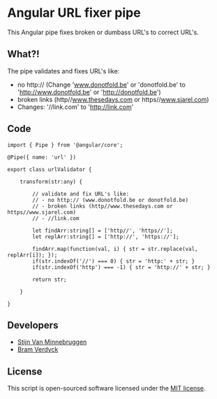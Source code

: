 # Angular URL fixer pipe

This Angular pipe fixes broken or dumbass URL's to correct URL's.

## What?!

The pipe validates and fixes URL's like:
- no http:// (Change 'www.donotfold.be' or 'donotfold.be' to 'http://www.donotfold.be' or 'http://donotfold.be')
- broken links (http//www.thesedays.com or https//www.sjarel.com)
- Changes: '//link.com' to 'http://link.com'

## Code

	import { Pipe } from '@angular/core';

	@Pipe({ name: 'url' })

	export class urlValidator {

		transform(str:any) {

			// validate and fix URL's like:
			// - no http:// (www.donotfold.be or donotfold.be)
			// - broken links (http//www.thesedays.com or https//www.sjarel.com)
			// - //link.com

			let findArr:string[] = ['http//', 'https//'];
			let replArr:string[] = ['http://', 'https://'];

			findArr.map(function(val, i) { str = str.replace(val, replArr[i]); });
			if(str.indexOf('//') === 0) { str = 'http:' + str; }
			if(str.indexOf('http') === -1) { str = 'http://' + str; }

			return str;

		}

	}

## Developers

+ [Stijn Van Minnebruggen](http://donotfold.be)
+ [Bram Verdyck](https://twitter.com/troti13)

## License

This script is open-sourced software licensed under the [MIT license](http://opensource.org/licenses/MIT).
